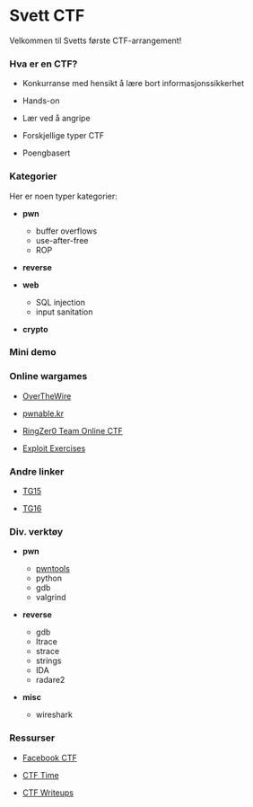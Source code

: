# Svett CTF

Velkommen til Svetts første CTF-arrangement!

### Hva er en CTF?
* Konkurranse med hensikt å lære bort informasjonssikkerhet

* Hands-on

* Lær ved å angripe

* Forskjellige typer CTF

* Poengbasert


### Kategorier
Her er noen typer kategorier:

* **pwn**
	* buffer overflows
	* use-after-free
	* ROP

* **reverse**

* **web**
	* SQL injection
	* input sanitation

* **crypto**


### Mini demo


### Online wargames
* [OverTheWire](http://overthewire.org/wargames/)

* [pwnable.kr](http://pwnable.kr/)

* [RingZer0 Team Online CTF](https://ringzer0team.com/)

* [Exploit Exercises](https://exploit-exercises.com/)


### Andre linker
* [TG15](https://github.com/PewZ/tg15hack)

* [TG16](https://github.com/PewZ/tg16hack)


### Div. verktøy
* **pwn**
	* [pwntools](https://github.com/Gallopsled/pwntools)
	* python
	* gdb
	* valgrind

* **reverse**
	* gdb
	* ltrace
	* strace
	* strings
	* IDA
	* radare2

* **misc**
	* wireshark


### Ressurser
* [Facebook CTF](https://github.com/facebook/fbctf)

* [CTF Time](https://ctftime.org/)

* [CTF Writeups](https://github.com/ctfs)
